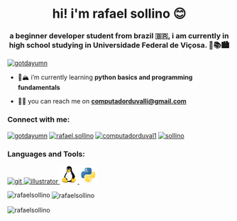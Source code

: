 <h1 align="center">hi! i'm rafael sollino 😊</h1>
<h3 align="center">a beginner developer student from brazil 🇧🇷, i am currently in high school studying in Universidade Federal de Viçosa. 📖📚🏙️</h3>

<p align="left"> <a href="https://twitter.com/gotdayumn" target="blank"><img src="https://img.shields.io/twitter/follow/gotdayumn?logo=twitter&style=for-the-badge" alt="gotdayumn" /></a> </p>

- 🌱🏔️ i’m currently learning **python basics and programming fundamentals**

- 📧📨 you can reach me on **computadorduvalli@gmail.com**

<h3 align="left">Connect with me:</h3>
<p align="left">
<a href="https://twitter.com/gotdayumn" target="blank"><img align="center" src="https://raw.githubusercontent.com/rahuldkjain/github-profile-readme-generator/master/src/images/icons/Social/twitter.svg" alt="gotdayumn" height="30" width="40" /></a>
<a href="https://instagram.com/rafael.sollino" target="blank"><img align="center" src="https://raw.githubusercontent.com/rahuldkjain/github-profile-readme-generator/master/src/images/icons/Social/instagram.svg" alt="rafael.sollino" height="30" width="40" /></a>
<a href="https://www.hackerrank.com/computadorduval1" target="blank"><img align="center" src="https://raw.githubusercontent.com/rahuldkjain/github-profile-readme-generator/master/src/images/icons/Social/hackerrank.svg" alt="computadorduval1" height="30" width="40" /></a>
<a href="https://discord.gg/sollino" target="blank"><img align="center" src="https://raw.githubusercontent.com/rahuldkjain/github-profile-readme-generator/master/src/images/icons/Social/discord.svg" alt="sollino" height="30" width="40" /></a>
</p>

<h3 align="left">Languages and Tools:</h3>
<p align="left"> <a href="https://git-scm.com/" target="_blank" rel="noreferrer"> <img src="https://www.vectorlogo.zone/logos/git-scm/git-scm-icon.svg" alt="git" width="40" height="40"/> </a> <a href="https://www.adobe.com/in/products/illustrator.html" target="_blank" rel="noreferrer"> <img src="https://www.vectorlogo.zone/logos/adobe_illustrator/adobe_illustrator-icon.svg" alt="illustrator" width="40" height="40"/> </a> <a href="https://www.linux.org/" target="_blank" rel="noreferrer"> <img src="https://raw.githubusercontent.com/devicons/devicon/master/icons/linux/linux-original.svg" alt="linux" width="40" height="40"/> </a> <a href="https://www.python.org" target="_blank" rel="noreferrer"> <img src="https://raw.githubusercontent.com/devicons/devicon/master/icons/python/python-original.svg" alt="python" width="40" height="40"/> </a> </p>

<p><img align="left" src="https://github-readme-stats.vercel.app/api/top-langs?username=rafaelsollino&show_icons=true&theme=dark&locale=en&layout=compact" alt="rafaelsollino" /></p>

<p>&nbsp;<img align="center" src="https://github-readme-stats.vercel.app/api?username=rafaelsollino&show_icons=true&theme=dark&locale=en" alt="rafaelsollino" /></p>

<p><img align="center" src="https://github-readme-streak-stats.herokuapp.com/?user=rafaelsollino&theme=dark" alt="rafaelsollino" /></p>
